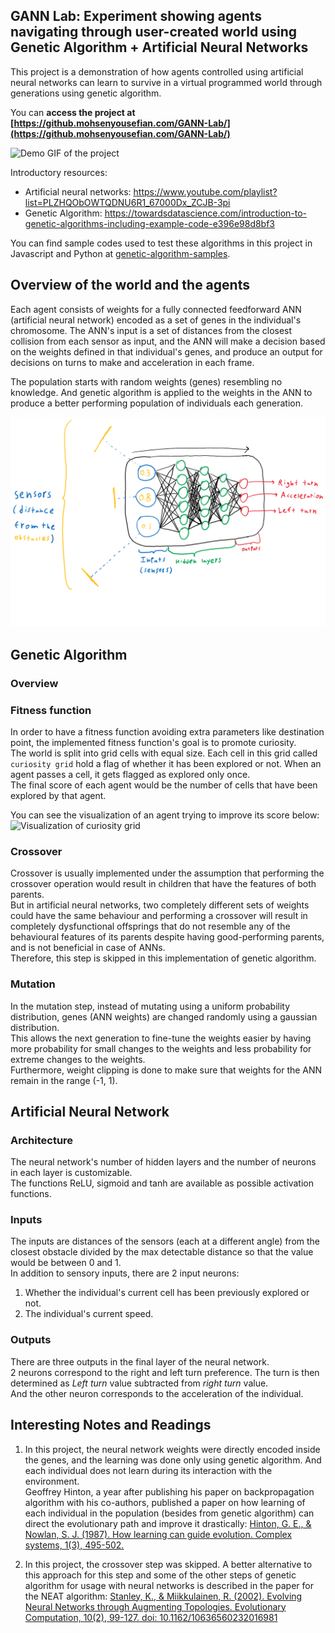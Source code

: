 ## GANN Lab: Experiment showing agents navigating through user-created world using Genetic Algorithm + Artificial Neural Networks
This project is a demonstration of how agents controlled using artificial neural networks can learn to survive in a virtual programmed world through generations using genetic algorithm.

You can **access the project at [https://github.mohsenyousefian.com/GANN-Lab/](https://github.mohsenyousefian.com/GANN-Lab/)**  
  
![Demo GIF of the project](https://github.com/manzik/GANN-Lab/blob/master/img/demo.gif)

Introductory resources:
 - Artificial neural networks: https://www.youtube.com/playlist?list=PLZHQObOWTQDNU6R1_67000Dx_ZCJB-3pi
 - Genetic Algorithm: https://towardsdatascience.com/introduction-to-genetic-algorithms-including-example-code-e396e98d8bf3

You can find sample codes used to test these algorithms in this project in Javascript and Python at [genetic-algorithm-samples](https://github.com/manzik/GANN-Lab/tree/master/gann-samples/).

## Overview of the world and the agents
Each agent consists of weights for a fully connected feedforward ANN (artificial neural network) encoded as a set of genes in the individual's chromosome. The ANN's input is a set of distances from the closest collision from each sensor as input, and the ANN will make a decision based on the weights defined in that individual's genes, and produce an output for decisions on turns to make and acceleration in each frame.  

The population starts with random weights (genes) resembling no knowledge. And genetic algorithm is applied to the weights in the ANN to produce a better performing population of individuals each generation.  

![Overview of the individuals and how they interact with the world](https://github.com/manzik/GANN-Lab/blob/master/img/individuals.png?raw=true)
## Genetic Algorithm

### **Overview**

### Fitness function
In order to have a fitness function avoiding extra parameters like destination point, the implemented fitness function's goal is to promote curiosity.  
The world is split into grid cells with equal size. Each cell in this grid called `curiosity grid` hold a flag of whether it has been explored or not. When an agent passes a cell, it gets flagged as explored only once.  
The final score of each agent would be the number of cells that have been explored by that agent.

You can see the visualization of an agent trying to improve its score below:
![Visualization of curiosity grid](https://github.com/manzik/GANN-Lab/blob/master/img/curiosity-grid.gif?raw=true)
### Crossover
Crossover is usually implemented under the assumption that performing the crossover operation would result in children that have the features of both parents.  
But in artificial neural networks, two completely different sets of weights could have the same behaviour and performing a crossover will result in completely dysfunctional offsprings that do not resemble any of the behavioural features of its parents despite having good-performing parents, and is not beneficial in case of ANNs.  
Therefore, this step is skipped in this implementation of genetic algorithm.
### Mutation
In the mutation step, instead of mutating using a uniform probability distribution, genes (ANN weights) are changed randomly using a gaussian distribution.  
This allows the next generation to fine-tune the weights easier by having more probability for small changes to the weights and less probability for extreme changes to the weights.  
Furthermore, weight clipping is done to make sure that weights for the ANN remain in the range (-1, 1).
## Artificial Neural Network
### Architecture
The neural network's number of hidden layers and the number of neurons in each layer is customizable.  
The functions ReLU, sigmoid and tanh are available as possible activation functions.  
### Inputs
The inputs are distances of the sensors (each at a different angle) from the closest obstacle divided by the max detectable distance so that the value would be between 0 and 1.  
In addition to sensory inputs, there are 2 input neurons:
1. Whether the individual's current cell has been previously explored or not.
2. The individual's current speed.
### Outputs
There are three outputs in the final layer of the neural network.  
2 neurons correspond to the right and left turn preference. The turn is then determined as _Left turn_ value subtracted from _right turn_ value.  
And the other neuron corresponds to the acceleration of the individual.
## Interesting Notes and Readings
1. In this project, the neural network weights were directly encoded inside the genes, and the learning was done only using genetic algorithm. And each individual does not learn during its interaction with the environment.  
Geoffrey Hinton, a year after publishing his paper on backpropagation algorithm with his co-authors, published a paper on how learning of each individual in the population (besides from genetic algorithm) can direct the evolutionary path and improve it drastically: [Hinton, G. E., & Nowlan, S. J. (1987). How learning can guide evolution. Complex systems, 1(3), 495-502.](http://www.complex-systems.com/pdf/01-3-6.pdf)

2. In this project, the crossover step was skipped. A better alternative to this approach for this step and some of the other steps of genetic algorithm for usage with neural networks is described in the paper for the NEAT algorithm: [Stanley, K., & Miikkulainen, R. (2002). Evolving Neural Networks through Augmenting Topologies. Evolutionary Computation, 10(2), 99-127. doi: 10.1162/10636560232016981](http://doi.org/10.1162/106365602320169811)
